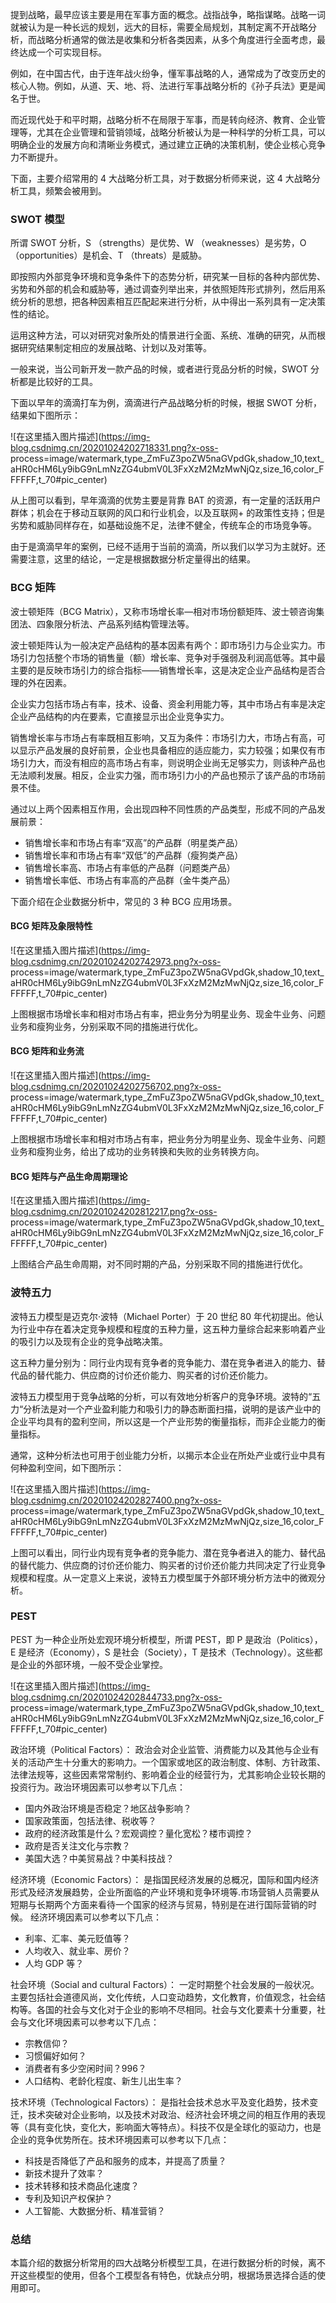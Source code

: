 提到战略，最早应该主要是用在军事方面的概念。战指战争，略指谋略。战略一词就被认为是一种长远的规划，远大的目标，需要全局规划，其制定离不开战略分析，而战略分析通常的做法是收集和分析各类因素，从多个角度进行全面考虑，最终达成一个可实现目标。

例如，在中国古代，由于连年战火纷争，懂军事战略的人，通常成为了改变历史的核心人物。例如，从道、天、地、将、法进行军事战略分析的《孙子兵法》更是闻名于世。

而近现代处于和平时期，战略分析不在局限于军事，而是转向经济、教育、企业管理等，尤其在企业管理和营销领域，战略分析被认为是一种科学的分析工具，可以明确企业的发展方向和清晰业务模式，通过建立正确的决策机制，使企业核心竞争力不断提升。

下面，主要介绍常用的 4 大战略分析工具，对于数据分析师来说，这 4 大战略分析工具，频繁会被用到。

### SWOT 模型

所谓 SWOT 分析，S （strengths）是优势、W （weaknesses）是劣势，O （opportunities）是机会、T
（threats）是威胁。

即按照内外部竞争环境和竞争条件下的态势分析，研究某一目标的各种内部优势、劣势和外部的机会和威胁等，通过调查列举出来，并依照矩阵形式排列，然后用系统分析的思想，把各种因素相互匹配起来进行分析，从中得出一系列具有一定决策性的结论。

运用这种方法，可以对研究对象所处的情景进行全面、系统、准确的研究，从而根据研究结果制定相应的发展战略、计划以及对策等。

一般来说，当公司新开发一款产品的时候，或者进行竞品分析的时候，SWOT 分析都是比较好的工具。

下面以早年的滴滴打车为例，滴滴进行产品战略分析的时候，根据 SWOT 分析，结果如下图所示：

![在这里插入图片描述](https://img-blog.csdnimg.cn/20201024202718331.png?x-oss-
process=image/watermark,type_ZmFuZ3poZW5naGVpdGk,shadow_10,text_aHR0cHM6Ly9ibG9nLmNzZG4ubmV0L3FxXzM2MzMwNjQz,size_16,color_FFFFFF,t_70#pic_center)

从上图可以看到，早年滴滴的优势主要是背靠 BAT 的资源，有一定量的活跃用户群体；机会在于移动互联网的风口和行业机会，以及互联网+
的政策性支持；但是劣势和威胁同样存在，如基础设施不足，法律不健全，传统车企的市场竞争等。

由于是滴滴早年的案例，已经不适用于当前的滴滴，所以我们以学习为主就好。还需要注意，这里的结论，一定是根据数据分析定量得出的结果。

### BCG 矩阵

波士顿矩阵（BCG Matrix），又称市场增长率—相对市场份额矩阵、波士顿咨询集团法、四象限分析法、产品系列结构管理法等。

波士顿矩阵认为一般决定产品结构的基本因素有两个：即市场引力与企业实力。市场引力包括整个市场的销售量（额）增长率、竞争对手强弱及利润高低等。其中最主要的是反映市场引力的综合指标——销售增长率，这是决定企业产品结构是否合理的外在因素。

企业实力包括市场占有率，技术、设备、资金利用能力等，其中市场占有率是决定企业产品结构的内在要素，它直接显示出企业竞争实力。

销售增长率与市场占有率既相互影响，又互为条件：市场引力大，市场占有高，可以显示产品发展的良好前景，企业也具备相应的适应能力，实力较强；如果仅有市场引力大，而没有相应的高市场占有率，则说明企业尚无足够实力，则该种产品也无法顺利发展。相反，企业实力强，而市场引力小的产品也预示了该产品的市场前景不佳。

通过以上两个因素相互作用，会出现四种不同性质的产品类型，形成不同的产品发展前景：

  * 销售增长率和市场占有率“双高”的产品群（明星类产品）
  * 销售增长率和市场占有率“双低”的产品群（瘦狗类产品）
  * 销售增长率高、市场占有率低的产品群（问题类产品）
  * 销售增长率低、市场占有率高的产品群（金牛类产品）

下面介绍在企业数据分析中，常见的 3 种 BCG 应用场景。

#### **BCG 矩阵及象限特性**

![在这里插入图片描述](https://img-blog.csdnimg.cn/20201024202742973.png?x-oss-
process=image/watermark,type_ZmFuZ3poZW5naGVpdGk,shadow_10,text_aHR0cHM6Ly9ibG9nLmNzZG4ubmV0L3FxXzM2MzMwNjQz,size_16,color_FFFFFF,t_70#pic_center)

上图根据市场增长率和相对市场占有率，把业务分为明星业务、现金牛业务、问题业务和瘦狗业务，分别采取不同的措施进行优化。

#### **BCG 矩阵和业务流**

![在这里插入图片描述](https://img-blog.csdnimg.cn/20201024202756702.png?x-oss-
process=image/watermark,type_ZmFuZ3poZW5naGVpdGk,shadow_10,text_aHR0cHM6Ly9ibG9nLmNzZG4ubmV0L3FxXzM2MzMwNjQz,size_16,color_FFFFFF,t_70#pic_center)

上图根据市场增长率和相对市场占有率，把业务分为明星业务、现金牛业务、问题业务和瘦狗业务，给出了成功的业务转换和失败的业务转换方向。

#### **BCG 矩阵与产品生命周期理论**

![在这里插入图片描述](https://img-blog.csdnimg.cn/20201024202812217.png?x-oss-
process=image/watermark,type_ZmFuZ3poZW5naGVpdGk,shadow_10,text_aHR0cHM6Ly9ibG9nLmNzZG4ubmV0L3FxXzM2MzMwNjQz,size_16,color_FFFFFF,t_70#pic_center)

上图结合产品生命周期，对不同时期的产品，分别采取不同的措施进行优化。

### 波特五力

波特五力模型是迈克尔·波特（Michael Porter）于 20 世纪 80
年代初提出。他认为行业中存在着决定竞争规模和程度的五种力量，这五种力量综合起来影响着产业的吸引力以及现有企业的竞争战略决策。

这五种力量分别为：同行业内现有竞争者的竞争能力、潜在竞争者进入的能力、替代品的替代能力、供应商的讨价还价能力、购买者的讨价还价能力。

波特五力模型用于竞争战略的分析，可以有效地分析客户的竞争环境。波特的“五力“分析法是对一个产业盈利能力和吸引力的静态断面扫描，说明的是该产业中的企业平均具有的盈利空间，所以这是一个产业形势的衡量指标，而非企业能力的衡量指标。

通常，这种分析法也可用于创业能力分析，以揭示本企业在所处产业或行业中具有何种盈利空间，如下图所示：

![在这里插入图片描述](https://img-blog.csdnimg.cn/20201024202827400.png?x-oss-
process=image/watermark,type_ZmFuZ3poZW5naGVpdGk,shadow_10,text_aHR0cHM6Ly9ibG9nLmNzZG4ubmV0L3FxXzM2MzMwNjQz,size_16,color_FFFFFF,t_70#pic_center)

上图可以看出，同行业内现有竞争者的竞争能力、潜在竞争者进入的能力、替代品的替代能力、供应商的讨价还价能力、购买者的讨价还价能力共同决定了行业竞争规模和程度。从一定意义上来说，波特五力模型属于外部环境分析方法中的微观分析。

### PEST

PEST 为一种企业所处宏观环境分析模型，所谓 PEST，即 P 是政治（Politics），E 是经济（Economy），S 是社会（Society），T
是技术（Technology）。这些都是企业的外部环境，一般不受企业掌控。

![在这里插入图片描述](https://img-blog.csdnimg.cn/20201024202844733.png?x-oss-
process=image/watermark,type_ZmFuZ3poZW5naGVpdGk,shadow_10,text_aHR0cHM6Ly9ibG9nLmNzZG4ubmV0L3FxXzM2MzMwNjQz,size_16,color_FFFFFF,t_70#pic_center)

政治环境（Political Factors）：
政治会对企业监管、消费能力以及其他与企业有关的活动产生十分重大的影响力。一个国家或地区的政治制度、体制、方针政策、法律法规等，这些因素常常制约、影响着企业的经营行为，尤其影响企业较长期的投资行为。政治环境因素可以参考以下几点：

  * 国内外政治环境是否稳定？地区战争影响？
  * 国家政策面，包括法律、税收等？
  * 政府的经济政策是什么？宏观调控？量化宽松？楼市调控？
  * 政府是否关注文化与宗教？
  * 美国大选？中美贸易战？中美科技战？

经济环境（Economic Factors）：
是指国民经济发展的总概况，国际和国内经济形式及经济发展趋势，企业所面临的产业环境和竞争环境等.市场营销人员需要从短期与长期两个方面来看待一个国家的经济与贸易，特别是在进行国际营销的时候。
经济环境因素可以参考以下几点：

  * 利率、汇率、美元贬值等？
  * 人均收入、就业率、房价？
  * 人均 GDP 等？

社会环境（Social and cultural Factors）：
一定时期整个社会发展的一般状况。主要包括社会道德风尚，文化传统，人口变动趋势，文化教育，价值观念，社会结构等。各国的社会与文化对于企业的影响不尽相同。社会与文化要素十分重要，社会与文化环境因素可以参考以下几点：

  * 宗教信仰？
  * 习惯偏好如何？
  * 消费者有多少空闲时间？996？
  * 人口结构、老龄化程度、新生儿出生率？

技术环境（Technological Factors）：
是指社会技术总水平及变化趋势，技术变迁，技术突破对企业影响，以及技术对政治、经济社会环境之间的相互作用的表现等（具有变化快，变化大，影响面大等特点）。科技不仅是全球化的驱动力，也是企业的竞争优势所在。技术环境因素可以参考以下几点：

  * 科技是否降低了产品和服务的成本，并提高了质量？
  * 新技术提升了效率？
  * 技术转移和技术商品化速度？
  * 专利及知识产权保护？
  * 人工智能、大数据分析、精准营销？

### 总结

本篇介绍的数据分析常用的四大战略分析模型工具，在进行数据分析的时候，离不开这些模型的使用，但各个工模型各有特色，优缺点分明，根据场景选择合适的使用即可。

